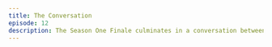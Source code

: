 ```yaml
---
title: The Conversation
episode: 12
description: The Season One Finale culminates in a conversation between the two opposing tagonists.
---
```


